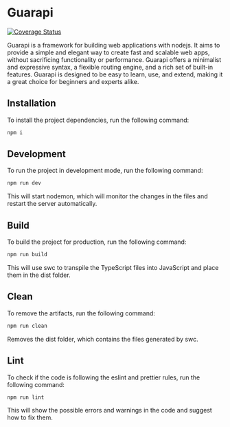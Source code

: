 # Guarapi

[![Coverage Status](https://coveralls.io/repos/github/joaoneto/guarapi/badge.svg?branch=main)](https://coveralls.io/github/joaoneto/guarapi?branch=main)

Guarapi is a framework for building web applications with nodejs. It aims to provide a simple and elegant way to create fast and scalable web apps, without sacrificing functionality or performance. Guarapi offers a minimalist and expressive syntax, a flexible routing engine, and a rich set of built-in features. Guarapi is designed to be easy to learn, use, and extend, making it a great choice for beginners and experts alike.

## Installation

To install the project dependencies, run the following command:

```bash
npm i
```

## Development

To run the project in development mode, run the following command:

```bash
npm run dev
```

This will start nodemon, which will monitor the changes in the files and restart the server automatically.

## Build

To build the project for production, run the following command:

```bash
npm run build
```

This will use swc to transpile the TypeScript files into JavaScript and place them in the dist folder.

## Clean

To remove the artifacts, run the following command:

```bash
npm run clean
```

Removes the dist folder, which contains the files generated by swc.

## Lint

To check if the code is following the eslint and prettier rules, run the following command:

```bash
npm run lint
```

This will show the possible errors and warnings in the code and suggest how to fix them.
